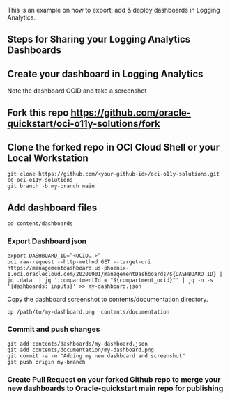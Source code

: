 This is an example on how to export, add & deploy  dashboards in Logging Analytics.

## Steps for Sharing your Logging Analytics Dashboards

## Create your dashboard in Logging Analytics

Note the dashboard OCID and take a screenshot

## Fork this repo <https://github.com/oracle-quickstart/oci-o11y-solutions/fork>

## Clone the forked repo in OCI Cloud Shell or your Local Workstation

    git clone https://github.com/<your-github-id>/oci-o11y-solutions.git
    cd oci-o11y-solutions
    git branch -b my-branch main

## Add dashboard files

    cd content/dashboards

### Export Dashboard json

    export DASHBOARD_ID=”<OCID….>”
    oci raw-request --http-method GET --target-uri https://managementdashboard.us-phoenix-1.oci.oraclecloud.com/20200901/managementDashboards/${DASHBOARD_ID} | jq .data  | jq '.compartmentId = "${compartment_ocid}"' | jq -n -s '{dashboards: inputs}' >> my-dashboard.json

Copy the dashboard screenshot to contents/documentation directory.

    cp /path/to/my-dashboard.png  contents/documentation

### Commit and push changes

    git add contents/dashboards/my-dashboard.json
    git add contents/documentation/my-dashboard.png
    git commit -a -m "Adding my new dashboard and screenshot" 
    git push origin my-branch

### Create Pull Request on your forked Github repo to merge your new dashboards to Oracle-quickstart main repo for publishing

